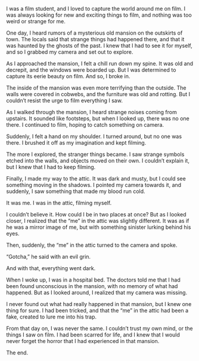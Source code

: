 I was a film student, and I loved to capture the world around me on film. I was always looking for new and exciting things to film, and nothing was too weird or strange for me.

One day, I heard rumors of a mysterious old mansion on the outskirts of town. The locals said that strange things had happened there, and that it was haunted by the ghosts of the past. I knew that I had to see it for myself, and so I grabbed my camera and set out to explore.

As I approached the mansion, I felt a chill run down my spine. It was old and decrepit, and the windows were boarded up. But I was determined to capture its eerie beauty on film. And so, I broke in.

The inside of the mansion was even more terrifying than the outside. The walls were covered in cobwebs, and the furniture was old and rotting. But I couldn’t resist the urge to film everything I saw.

As I walked through the mansion, I heard strange noises coming from upstairs. It sounded like footsteps, but when I looked up, there was no one there. I continued to film, hoping to catch something on camera.

Suddenly, I felt a hand on my shoulder. I turned around, but no one was there. I brushed it off as my imagination and kept filming.

The more I explored, the stranger things became. I saw strange symbols etched into the walls, and objects moved on their own. I couldn’t explain it, but I knew that I had to keep filming.

Finally, I made my way to the attic. It was dark and musty, but I could see something moving in the shadows. I pointed my camera towards it, and suddenly, I saw something that made my blood run cold.

It was me. I was in the attic, filming myself.

I couldn’t believe it. How could I be in two places at once? But as I looked closer, I realized that the “me” in the attic was slightly different. It was as if he was a mirror image of me, but with something sinister lurking behind his eyes.

Then, suddenly, the “me” in the attic turned to the camera and spoke.

“Gotcha,” he said with an evil grin.

And with that, everything went dark.

When I woke up, I was in a hospital bed. The doctors told me that I had been found unconscious in the mansion, with no memory of what had happened. But as I looked around, I realized that my camera was missing.

I never found out what had really happened in that mansion, but I knew one thing for sure. I had been tricked, and that the “me” in the attic had been a fake, created to lure me into his trap.

From that day on, I was never the same. I couldn’t trust my own mind, or the things I saw on film. I had been scarred for life, and I knew that I would never forget the horror that I had experienced in that mansion.

The end.